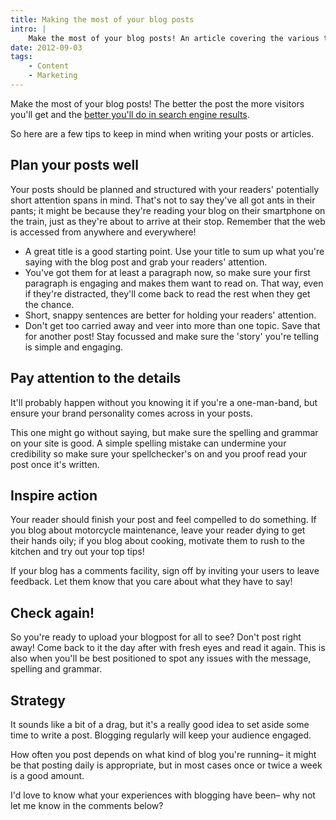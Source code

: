 ```yaml
---
title: Making the most of your blog posts
intro: |
    Make the most of your blog posts! An article covering the various things there are to think about before writing and publishing your blog post.
date: 2012-09-03
tags:
    - Content
    - Marketing
---
```


Make the most of your blog posts! The better the post the more visitors you'll get and the [better you'll do in search engine results](http://tempertemper.net/blog/why-should-i-blog).

So here are a few tips to keep in mind when writing your posts or articles.

## Plan your posts well

Your posts should be planned and structured with your readers' potentially short attention spans in mind. That's not to say they've all got ants in their pants; it might be because they're reading your blog on their smartphone on the train, just as they're about to arrive at their stop. Remember that the web is accessed from anywhere and everywhere!

- A great title is a good starting point. Use your title to sum up what you're saying with the blog post and grab your readers' attention.
- You've got them for at least a paragraph now, so make sure your first paragraph is engaging and makes them want to read on. That way, even if they're distracted, they'll come back to read the rest when they get the chance.
- Short, snappy sentences are better for holding your readers' attention.
- Don't get too carried away and veer into more than one topic. Save that for another post! Stay focussed and make sure the 'story' you're telling is simple and engaging.

## Pay attention to the details

It'll probably happen without you knowing it if you're a one-man-band, but ensure your brand personality comes across in your posts.

This one might go without saying, but make sure the spelling and grammar on your site is good. A simple spelling mistake can undermine your credibility so make sure your spellchecker's on and you proof read your post once it's written.

## Inspire action

Your reader should finish your post and feel compelled to do something. If you blog about motorcycle maintenance, leave your reader dying to get their hands oily; if you blog about cooking, motivate them to rush to the kitchen and try out your top tips!

If your blog has a comments facility, sign off by inviting your users to leave feedback. Let them know that you care about what they have to say!

## Check again!

So you're ready to upload your blogpost for all to see? Don't post right away! Come back to it the day after with fresh eyes and read it again. This is also when you'll be best positioned to spot any issues with the message, spelling and grammar.

## Strategy

It sounds like a bit of a drag, but it's a really good idea to set aside some time to write a post. Blogging regularly will keep your audience engaged.

How often you post depends on what kind of blog you're running– it might be that posting daily is appropriate, but in most cases once or twice a week is a good amount.

I'd love to know what your experiences with blogging have been– why not let me know in the comments below?
